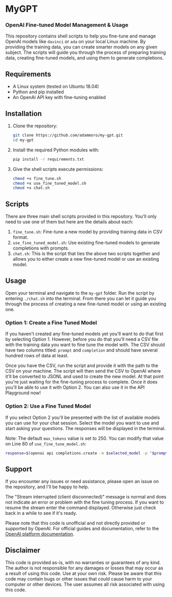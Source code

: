 # MyGPT 
### OpenAI Fine-tuned Model Management & Usage

This repository contains shell scripts to help you fine-tune and manage OpenAI models like `davinci` or `ada` on your local Linux machine. By providing the training data, you can create smarter models on any given subject. The scripts will guide you through the process of preparing training data, creating fine-tuned models, and using them to generate completions.

## Requirements

- A Linux system (tested on Ubuntu 18.04)
- Python and pip installed
- An OpenAI API key with fine-tuning enabled

## Installation

1. Clone the repository:

   ```bash
   git clone https://github.com/adammoro/my-gpt.git
   cd my-gpt
   ```
   
2. Install the required Python modules with:
   
   ```bash
   pip install -r requirements.txt
   ```
   
3. Give the shell scripts execute permissions:

   ```bash
   chmod +x fine_tune.sh
   chmod +x use_fine_tuned_model.sh
   chmod +x chat.sh
   ```

## Scripts

There are three main shell scripts provided in this repository. You'll only need to use one of them but here are the details about each:

1. `fine_tune.sh`: Fine-tune a new model by providing training data in CSV format.
2. `use_fine_tuned_model.sh`: Use existing fine-tuned models to generate completions with prompts.
3. `chat.sh`: This is the script that ties the above two scripts together and allows you to either create a new fine-tuned model or use an existing model.

## Usage

Open your terminal and navigate to the `my-gpt` folder. Run the script by entering `./chat.sh` into the terminal. From there you can let it guide you through the process of creating a new fine-tuned model or using an existing one.

### Option 1: Create a Fine Tuned Model

If you haven't created any fine-tuned models yet you'll want to do that first by selecting Option 1. However, before you do that you'll need a CSV file with the training data you want to fine tune the model with. The CSV should have two columns titled: `prompt` and `completion` and should have several hundred rows of data at least. 

Once you have the CSV, run the script and provide it with the path to the CSV on your machine. The script will then send the CSV to OpenAI where it'll be converted to JSONL and used to create the new model. At that point you're just waiting for the fine-tuning process to complete. Once it does you'll be able to use it with Option 2. You can also use it in the API Playground now!

### Option 2: Use a Fine Tuned Model

If you select Option 2 you'll be presented with the list of available models you can use for your chat session. Select the model you want to use and start asking your questions. The responses will be displayed in the terminal.

Note: The default `max_tokens` value is set to 250. You can modify that value on Line 80 of `use_fine_tune_model.sh`:

```bash
response=$(openai api completions.create -m $selected_model -p "$prompt" -M <max_tokens>)
```


## Support

If you encounter any issues or need assistance, please open an issue on the repository, and I'll be happy to help.

The "Stream interrupted (client disconnected)" message is normal and does not indicate an error or problem with the fine tuning process. If you want to resume the stream enter the command displayed. Otherwise just check back in a while to see if it's ready.

Please note that this code is unofficial and not directly provided or supported by OpenAI. For official guides and documentation, refer to the [OpenAI platform documentation](https://platform.openai.com/docs/guides/fine-tuning).


## Disclaimer

This code is provided as-is, with no warranties or guarantees of any kind. The author is not responsible for any damages or losses that may occur as a result of using this code. Use at your own risk. Please be aware that this code may contain bugs or other issues that could cause harm to your computer or other devices. The user assumes all risk associated with using this code.



